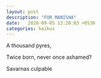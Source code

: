 ```yaml
---
layout: post
description: "FOR MANISHA"
date:   2020-09-05 13:20:03 +0530
categories: haikus
---
```

A thousand pyres,

Twice born, never once ashamed?

Savarnas culpable
